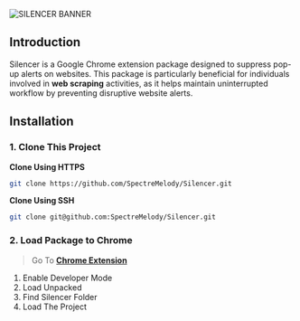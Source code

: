 ![SILENCER BANNER](https://i.imgur.com/JY96p81.png)

## Introduction
Silencer is a Google Chrome extension package designed to suppress pop-up alerts on websites. This package is particularly beneficial for individuals involved in **web scraping** activities, as it helps maintain uninterrupted workflow by preventing disruptive website alerts.

## Installation
### 1. Clone This Project

**Clone Using HTTPS**
```bash
git clone https://github.com/SpectreMelody/Silencer.git
```
**Clone Using SSH**
```bash
git clone git@github.com:SpectreMelody/Silencer.git
```

### 2. Load Package to Chrome

> Go To **[Chrome Extension](chrome://extensions/)**
1. Enable Developer Mode
2. Load Unpacked
3. Find Silencer Folder
4. Load The Project